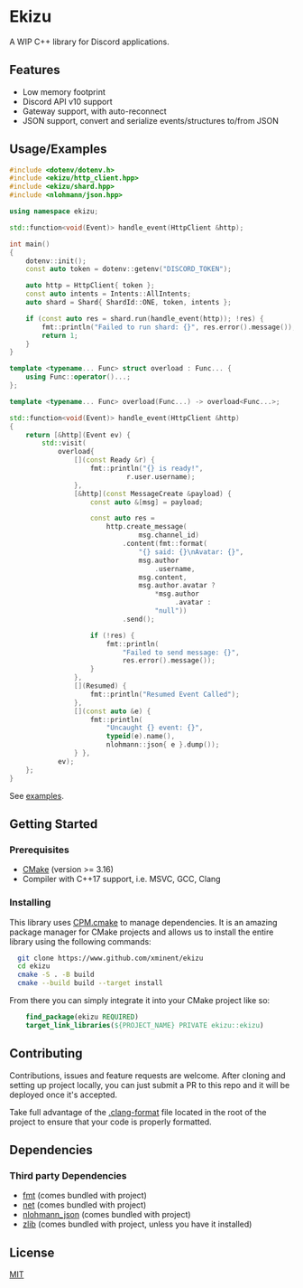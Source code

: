 # Ekizu

A WIP C++ library for Discord applications.

## Features

- Low memory footprint
- Discord API v10 support
- Gateway support, with auto-reconnect
- JSON support, convert and serialize events/structures to/from JSON

## Usage/Examples

```cpp
#include <dotenv/dotenv.h>
#include <ekizu/http_client.hpp>
#include <ekizu/shard.hpp>
#include <nlohmann/json.hpp>

using namespace ekizu;

std::function<void(Event)> handle_event(HttpClient &http);

int main()
{
	dotenv::init();
	const auto token = dotenv::getenv("DISCORD_TOKEN");

	auto http = HttpClient{ token };
	const auto intents = Intents::AllIntents;
	auto shard = Shard{ ShardId::ONE, token, intents };

	if (const auto res = shard.run(handle_event(http)); !res) {
		fmt::println("Failed to run shard: {}", res.error().message());
		return 1;
	}
}

template <typename... Func> struct overload : Func... {
	using Func::operator()...;
};

template <typename... Func> overload(Func...) -> overload<Func...>;

std::function<void(Event)> handle_event(HttpClient &http)
{
	return [&http](Event ev) {
		std::visit(
			overload{
				[](const Ready &r) {
					fmt::println("{} is ready!",
						     r.user.username);
				},
				[&http](const MessageCreate &payload) {
					const auto &[msg] = payload;

					const auto res =
						http.create_message(
							    msg.channel_id)
							.content(fmt::format(
								"{} said: {}\nAvatar: {}",
								msg.author
									.username,
								msg.content,
								msg.author.avatar ?
									*msg.author
										 .avatar :
									"null"))
							.send();

					if (!res) {
						fmt::println(
							"Failed to send message: {}",
							res.error().message());
					}
				},
				[](Resumed) {
					fmt::println("Resumed Event Called");
				},
				[](const auto &e) {
					fmt::println(
						"Uncaught {} event: {}",
						typeid(e).name(),
						nlohmann::json{ e }.dump());
				} },
			ev);
	};
}
```

See [examples](https://github.com/Xminent/ekizu/tree/dev/examples).

## Getting Started

### Prerequisites

- [CMake](https://cmake.org/download/) (version >= 3.16)
- Compiler with C++17 support, i.e. MSVC, GCC, Clang

### Installing

This library uses [CPM.cmake](https://github.com/cpm-cmake/CPM.cmake) to manage dependencies. It is an amazing package manager for CMake projects and allows us to install the entire library using the following commands:

```bash
  git clone https://www.github.com/xminent/ekizu
  cd ekizu
  cmake -S . -B build
  cmake --build build --target install
```

From there you can simply integrate it into your CMake project like so:

```cmake
    find_package(ekizu REQUIRED)
    target_link_libraries(${PROJECT_NAME} PRIVATE ekizu::ekizu)
```

## Contributing

Contributions, issues and feature requests are welcome. After cloning and setting up project locally, you can just submit
a PR to this repo and it will be deployed once it's accepted.

Take full advantage of the [.clang-format](.clang-format) file located in the root of the project to ensure that your code is properly formatted.

## Dependencies

### Third party Dependencies

- [fmt](https://github.com/fmtlib/fmt) (comes bundled with project)
- [net](https://github.com/xminent/net) (comes bundled with project)
- [nlohmann_json](https://github.com/nlohmann/json) (comes bundled with project)
- [zlib](https://github.com/madler/zlib) (comes bundled with project, unless you have it installed)

## License

[MIT](https://choosealicense.com/licenses/mit/)